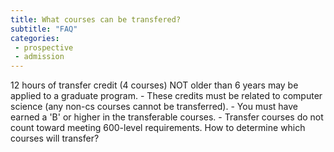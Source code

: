 ```yaml
---
title: What courses can be transfered?
subtitle: "FAQ"
categories:
 - prospective
 - admission
---
```

12 hours of transfer credit (4 courses) NOT older than 6 years may be applied to a graduate program. - These credits must be related to computer science (any non-cs courses cannot be transferred). - You must have earned a 'B' or higher in the transferable courses. - Transfer courses do not count toward meeting 600-level requirements.
How to determine which courses will transfer?